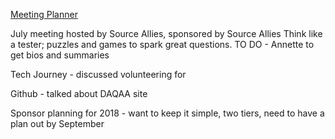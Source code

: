 [Meeting Planner](https://docs.google.com/spreadsheets/d/1qY6O5bR5MWBwRZ-iIOG0dUWdoj8bld_chOMgfkDfrik/edit?usp=sharing)

July meeting
  hosted by Source Allies, sponsored by Source Allies
  Think like a tester; puzzles and games to spark great questions. 
  TO DO - Annette to get bios and summaries
  
 Tech Journey - discussed volunteering for
 
 Github - talked about DAQAA site
 
 Sponsor planning for 2018 - want to keep it simple, two tiers, need to have a plan out by September
